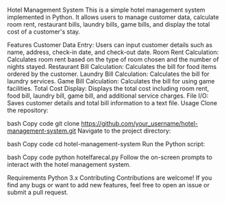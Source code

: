 Hotel Management System
This is a simple hotel management system implemented in Python. It allows users to manage customer data, calculate room rent, restaurant bills, laundry bills, game bills, and display the total cost of a customer's stay.

Features
Customer Data Entry: Users can input customer details such as name, address, check-in date, and check-out date.
Room Rent Calculation: Calculates room rent based on the type of room chosen and the number of nights stayed.
Restaurant Bill Calculation: Calculates the bill for food items ordered by the customer.
Laundry Bill Calculation: Calculates the bill for laundry services.
Game Bill Calculation: Calculates the bill for using game facilities.
Total Cost Display: Displays the total cost including room rent, food bill, laundry bill, game bill, and additional service charges.
File I/O: Saves customer details and total bill information to a text file.
Usage
Clone the repository:

bash
Copy code
git clone https://github.com/your_username/hotel-management-system.git
Navigate to the project directory:

bash
Copy code
cd hotel-management-system
Run the Python script:

bash
Copy code
python hotelfarecal.py
Follow the on-screen prompts to interact with the hotel management system.

Requirements
Python 3.x
Contributing
Contributions are welcome! If you find any bugs or want to add new features, feel free to open an issue or submit a pull request.
